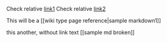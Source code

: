 Check relative [link1](../dita/test_links.ditamap)
Check relative [link2](sample_md_broken.md)

This will be a [[wiki type page reference|sample markdown1]]

this another, without link text [[sample md broken]]